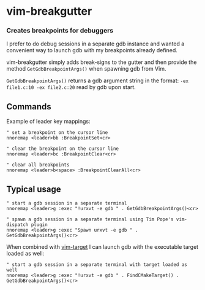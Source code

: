 vim-breakgutter
=============
### Creates breakpoints for debuggers ###

I prefer to do debug sessions in a separate gdb instance and wanted
a convenient way to launch gdb with my breakpoints already defined.

vim-breakgutter simply adds break-signs to the gutter and then provide
the method `GetGdbBreakpointArgs()` when spawning gdb from Vim.

`GetGdbBreakpointArgs()` returns a gdb argument string in the format:
`-ex file1.c:10 -ex file2.c:20` read by gdb upon start.


## Commands
Example of leader key mappings:
```
" set a breakpoint on the cursor line
nnoremap <leader>bb :BreakpointSet<cr>

" clear the breakpoint on the cursor line
nnoremap <leader>bc :BreakpointClear<cr>

" clear all breakpoints
nnoremap <leader>b<space> :BreakpointClearAll<cr>
```

## Typical usage

```
" start a gdb session in a separate terminal
nnoremap <leader>g :exec "!urxvt -e gdb " . GetGdbBreakpointArgs()<cr>

" spawn a gdb session in a separate terminal using Tim Pope's vim-dispatch plugin
nnoremap <leader>g :exec "Spawn urxvt -e gdb " . GetGdbBreakpointArgs()<cr>

```

When combined with [vim-target](http://github.com/raspine/vim-target) I can launch
gdb with the executable target loaded as well:
```
" start a gdb session in a separate terminal with target loaded as well
nnoremap <leader>g :exec "!urxvt -e gdb " . FindCMakeTarget() . GetGdbBreakpointArgs()<cr>

```
